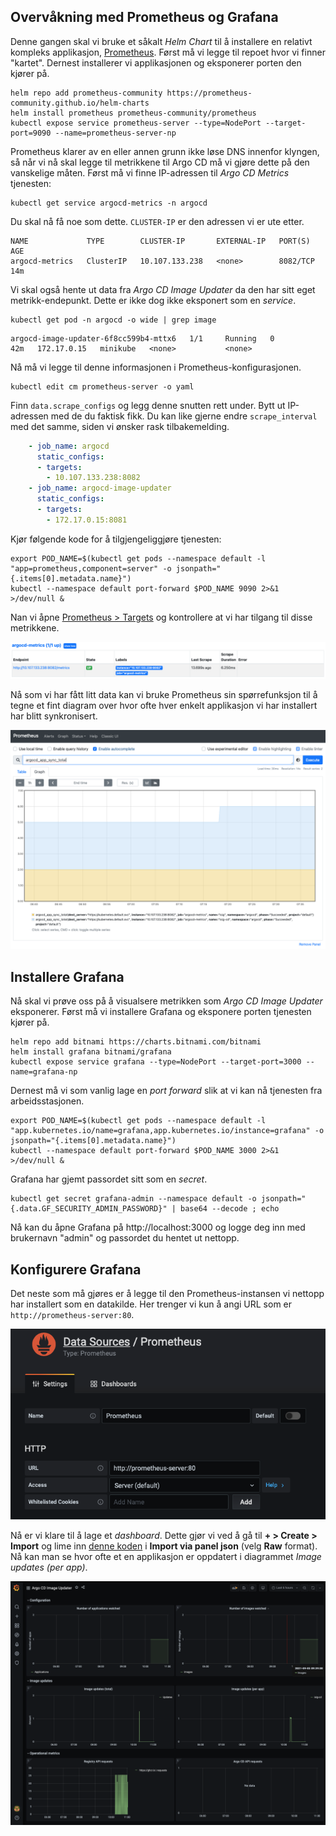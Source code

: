 ## Overvåkning med Prometheus og Grafana

Denne gangen skal vi bruke et såkalt *Helm Chart* til å installere en relativt kompleks applikasjon, [Prometheus](https://prometheus.io). Først må vi legge til repoet hvor vi finner "kartet". Dernest installerer vi applikasjonen og eksponerer porten den kjører på.

```shell
helm repo add prometheus-community https://prometheus-community.github.io/helm-charts
helm install prometheus prometheus-community/prometheus
kubectl expose service prometheus-server --type=NodePort --target-port=9090 --name=prometheus-server-np
```

Prometheus klarer av en eller annen grunn ikke løse DNS innenfor klyngen, så når vi nå skal legge til metrikkene til Argo CD må vi gjøre dette på den vanskelige måten. Først må vi finne IP-adressen til *Argo CD Metrics* tjenesten:

```shell
kubectl get service argocd-metrics -n argocd
```
Du skal nå få noe som dette. `CLUSTER-IP` er den adressen vi er ute etter.

```
NAME             TYPE        CLUSTER-IP       EXTERNAL-IP   PORT(S)    AGE
argocd-metrics   ClusterIP   10.107.133.238   <none>        8082/TCP   14m
```

Vi skal også hente ut data fra *Argo CD Image Updater* da den har sitt eget metrikk-endepunkt. Dette er ikke dog ikke eksponert som en *service*.

```shell
kubectl get pod -n argocd -o wide | grep image
```

```shell
argocd-image-updater-6f8cc599b4-mttx6   1/1     Running   0          42m   172.17.0.15   minikube   <none>           <none>
```

Nå må vi legge til denne informasjonen i Prometheus-konfigurasjonen.

```shell
kubectl edit cm prometheus-server -o yaml
```
Finn `data.scrape_configs` og legg denne snutten rett under. Bytt ut IP-adressen med de du faktisk fikk. Du kan like gjerne endre `scrape_interval` med det samme, siden vi ønsker rask tilbakemelding.

```yaml
    - job_name: argocd
      static_configs:
      - targets:
        - 10.107.133.238:8082
    - job_name: argocd-image-updater
      static_configs:
      - targets:
        - 172.17.0.15:8081
```

Kjør følgende kode for å tilgjengeliggjøre tjenesten:

```shell
export POD_NAME=$(kubectl get pods --namespace default -l "app=prometheus,component=server" -o jsonpath="{.items[0].metadata.name}")
kubectl --namespace default port-forward $POD_NAME 9090 2>&1 >/dev/null &
```

Nan vi åpne [Prometheus > Targets](http://localhost:9090/targets) og kontrollere at vi har tilgang til disse metrikkene. 

![](./prometheus-target.png)

Nå som vi har fått litt data kan vi bruke Prometheus sin spørrefunksjon til å tegne et fint diagram over hvor ofte hver enkelt applikasjon vi har installert har blitt synkronisert.

![](./prometheus-graph.png)

## Installere Grafana

Nå skal vi prøve oss på å visualsere metrikken som *Argo CD Image Updater* eksponerer. Først må vi installere Grafana og eksponere porten tjenesten kjører på.

```shell
helm repo add bitnami https://charts.bitnami.com/bitnami
helm install grafana bitnami/grafana
kubectl expose service grafana --type=NodePort --target-port=3000 --name=grafana-np
```

Dernest må vi som vanlig lage en *port forward* slik at vi kan nå tjenesten fra arbeidsstasjonen.

```shell
export POD_NAME=$(kubectl get pods --namespace default -l "app.kubernetes.io/name=grafana,app.kubernetes.io/instance=grafana" -o jsonpath="{.items[0].metadata.name}")
kubectl --namespace default port-forward $POD_NAME 3000 2>&1 >/dev/null &
```

Grafana har gjemt passordet sitt som en *secret*.

```shell
kubectl get secret grafana-admin --namespace default -o jsonpath="{.data.GF_SECURITY_ADMIN_PASSWORD}" | base64 --decode ; echo
```

Nå kan du åpne Grafana på http://localhost:3000 og logge deg inn med brukernavn "admin" og passordet du hentet ut nettopp.

## Konfigurere Grafana

Det neste som må gjøres er å legge til den Prometheus-instansen vi nettopp har installert som en datakilde. Her trenger vi kun å angi URL som er `http://prometheus-server:80`.

![](./prometheus-data-source.png)

Nå er vi klare til å lage et *dashboard*. Dette gjør vi ved å gå til **+ > Create > Import** og lime inn [denne koden](https://github.com/Itema-as/gitops-in-practice/blob/main/grafana-dashboard.json) i **Import via panel json** (velg **Raw** format). Nå kan man se hvor ofte et en applikasjon er oppdatert i diagrammet *Image updates (per app)*.

![](./argocd-image-updater.png)
